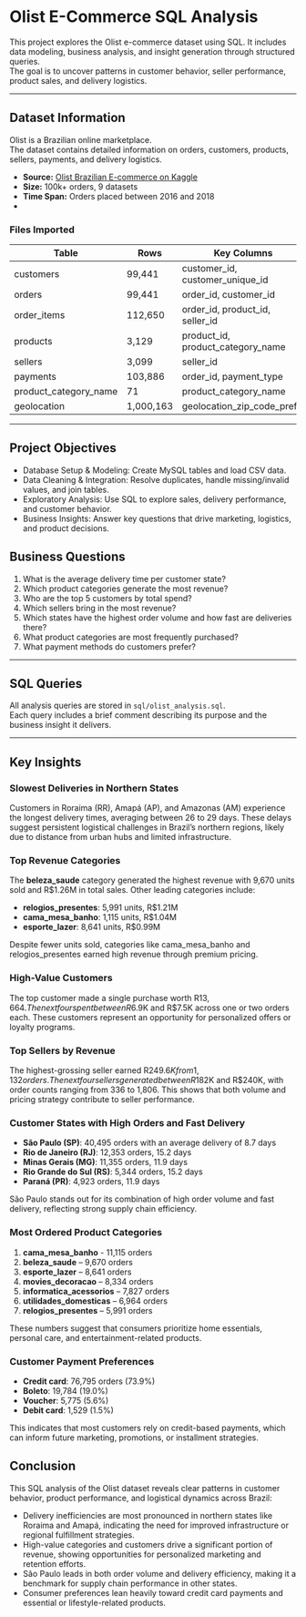 # Olist E-Commerce SQL Analysis

This project explores the Olist e-commerce dataset using SQL. It includes data modeling, business analysis, and insight generation through structured queries.  
The goal is to uncover patterns in customer behavior, seller performance, product sales, and delivery logistics.

---

## Dataset Information

Olist is a Brazilian online marketplace.  
The dataset contains detailed information on orders, customers, products, sellers, payments, and delivery logistics.

- **Source:** [Olist Brazilian E-commerce on Kaggle](https://www.kaggle.com/datasets/olistbr/brazilian-ecommerce)
- **Size:** 100k+ orders, 9 datasets
- **Time Span:** Orders placed between 2016 and 2018
- 
### Files Imported

| Table                   | Rows     | Key Columns                    |
|------------------------|----------|--------------------------------|
| customers              | 99,441   | customer_id, customer_unique_id |
| orders                 | 99,441   | order_id, customer_id         |
| order_items            | 112,650  | order_id, product_id, seller_id |
| products               | 3,129    | product_id, product_category_name |
| sellers                | 3,099    | seller_id                     |
| payments               | 103,886  | order_id, payment_type        |
| product_category_name  | 71       | product_category_name         |
| geolocation            | 1,000,163| geolocation_zip_code_prefix   |

---

## Project Objectives

- Database Setup & Modeling: Create MySQL tables and load CSV data.  
- Data Cleaning & Integration: Resolve duplicates, handle missing/invalid values, and join tables.
- Exploratory Analysis: Use SQL to explore sales, delivery performance, and customer behavior.  
- Business Insights: Answer key questions that drive marketing, logistics, and product decisions.  

## Business Questions

1. What is the average delivery time per customer state?  
2. Which product categories generate the most revenue?  
3. Who are the top 5 customers by total spend?  
4. Which sellers bring in the most revenue?  
5. Which states have the highest order volume and how fast are deliveries there?  
6. What product categories are most frequently purchased?  
7. What payment methods do customers prefer?

---

## SQL Queries

All analysis queries are stored in `sql/olist_analysis.sql`.  
Each query includes a brief comment describing its purpose and the business insight it delivers.

---

## Key Insights

### Slowest Deliveries in Northern States
Customers in Roraima (RR), Amapá (AP), and Amazonas (AM) experience the longest delivery times, averaging between 26 to 29 days. These delays suggest persistent logistical challenges in Brazil’s northern regions, likely due to distance from urban hubs and limited infrastructure.

### Top Revenue Categories
The **beleza_saude** category generated the highest revenue with 9,670 units sold and R$1.26M in total sales. Other leading categories include:
- **relogios_presentes**: 5,991 units, R$1.21M  
- **cama_mesa_banho**: 1,115 units, R$1.04M  
- **esporte_lazer**: 8,641 units, R$0.99M

Despite fewer units sold, categories like cama_mesa_banho and relogios_presentes earned high revenue through premium pricing.

### High-Value Customers
The top customer made a single purchase worth R$13,664. The next four spent between R$6.9K and R$7.5K across one or two orders each. These customers represent an opportunity for personalized offers or loyalty programs.

### Top Sellers by Revenue
The highest-grossing seller earned R$249.6K from 1,132 orders. The next four sellers generated between R$182K and R$240K, with order counts ranging from 336 to 1,806. This shows that both volume and pricing strategy contribute to seller performance.

### Customer States with High Orders and Fast Delivery
- **São Paulo (SP)**: 40,495 orders with an average delivery of 8.7 days
- **Rio de Janeiro (RJ)**: 12,353 orders, 15.2 days  
- **Minas Gerais (MG)**: 11,355 orders, 11.9 days  
- **Rio Grande do Sul (RS)**: 5,344 orders, 15.2 days  
- **Paraná (PR)**: 4,923 orders, 11.9 days  

São Paulo stands out for its combination of high order volume and fast delivery, reflecting strong supply chain efficiency.

###  Most Ordered Product Categories
1. **cama_mesa_banho** - 11,115 orders 
2. **beleza_saude** – 9,670  orders
3. **esporte_lazer** – 8,641 orders
4. **movies_decoracao** – 8,334 orders
5. **informatica_acessorios** – 7,827 orders
6. **utilidades_domesticas** – 6,964 orders 
7. **relogios_presentes** – 5,991 orders

These numbers suggest that consumers prioritize home essentials, personal care, and entertainment-related products.

### Customer Payment Preferences
- **Credit card**: 76,795 orders (73.9%)  
- **Boleto**: 19,784 (19.0%)  
- **Voucher**: 5,775 (5.6%)  
- **Debit card**: 1,529 (1.5%)  

This indicates that most customers rely on credit-based payments, which can inform future marketing, promotions, or installment strategies.

## Conclusion

This SQL analysis of the Olist dataset reveals clear patterns in customer behavior, product performance, and logistical dynamics across Brazil:

- Delivery inefficiencies are most pronounced in northern states like Roraima and Amapá, indicating the need for improved infrastructure or regional fulfillment strategies.
- High-value categories and customers drive a significant portion of revenue, showing opportunities for personalized marketing and retention efforts.
- São Paulo leads in both order volume and delivery efficiency, making it a benchmark for supply chain performance in other states.
- Consumer preferences lean heavily toward credit card payments and essential or lifestyle-related products.
